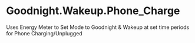 # Goodnight.Wakeup.Phone_Charge
Uses Energy Meter to Set Mode to Goodnight &amp; Wakeup at set time periods for Phone Charging/Unplugged

